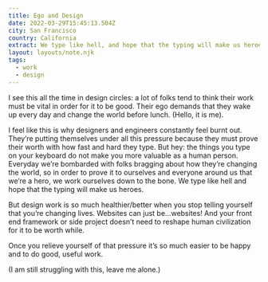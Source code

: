 ```yaml
---
title: Ego and Design
date: 2022-03-29T15:45:13.504Z
city: San Francisco
country: California
extract: We type like hell, and hope that the typing will make us heroes.
layout: layouts/note.njk
tags:
  - work
  - design
---
```


I see this all the time in design circles: a lot of folks tend to think their work must be vital in order for it to be good. Their ego demands that they wake up every day and change the world before lunch. (Hello, it is me).

I feel like this is why designers and engineers constantly feel burnt out. They’re putting themselves under all this pressure because they must prove their worth with how fast and hard they type. But hey: the things you type on your keyboard do not make you more valuable as a human person. Everyday we’re bombarded with folks bragging about how they’re changing the world, so in order to prove it to ourselves and everyone around us that we’re a hero, we work ourselves down to the bone. We type like hell and hope that the typing will make us heroes.

But design work is so much healthier/better when you stop telling yourself that you’re changing lives. Websites can just be…websites! And your front end framework or side project doesn’t need to reshape human civilization for it to be worth while.

Once you relieve yourself of that pressure it’s so much easier to be happy and to do good, useful work.

(I am still struggling with this, leave me alone.)
